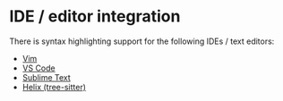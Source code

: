 # IDE / editor integration

There is syntax highlighting support for the following IDEs / text editors:

- [Vim](https://github.com/sharkdp/numbat/blob/master/assets/numbat.vim)
- [VS Code](https://github.com/sharkdp/numbat/tree/master/vscode-extension)
- [Sublime Text](https://github.com/sharkdp/numbat/blob/master/assets/numbat.sublime-syntax)
- [Helix (tree-sitter)](https://github.com/irevoire/tree-sitter-numbat)
